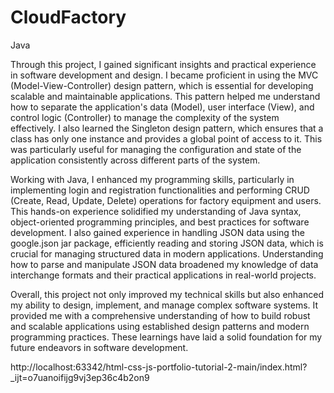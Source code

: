 # CloudFactory
Java

Through this project, I gained significant insights and practical experience in software development and design. I became proficient in using the MVC (Model-View-Controller) design pattern, which is essential for developing scalable and maintainable applications. This pattern helped me understand how to separate the application's data (Model), user interface (View), and control logic (Controller) to manage the complexity of the system effectively. I also learned the Singleton design pattern, which ensures that a class has only one instance and provides a global point of access to it. This was particularly useful for managing the configuration and state of the application consistently across different parts of the system.

Working with Java, I enhanced my programming skills, particularly in implementing login and registration functionalities and performing CRUD (Create, Read, Update, Delete) operations for factory equipment and users. This hands-on experience solidified my understanding of Java syntax, object-oriented programming principles, and best practices for software development. I also gained experience in handling JSON data using the google.json jar package, efficiently reading and storing JSON data, which is crucial for managing structured data in modern applications. Understanding how to parse and manipulate JSON data broadened my knowledge of data interchange formats and their practical applications in real-world projects.

Overall, this project not only improved my technical skills but also enhanced my ability to design, implement, and manage complex software systems. It provided me with a comprehensive understanding of how to build robust and scalable applications using established design patterns and modern programming practices. These learnings have laid a solid foundation for my future endeavors in software development.


http://localhost:63342/html-css-js-portfolio-tutorial-2-main/index.html?_ijt=o7uanoifijg9vj3ep36c4b2on9







